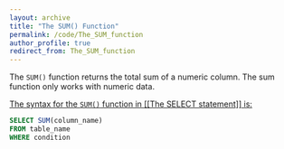 ```yaml
---
layout: archive
title: "The SUM() Function"
permalink: /code/The_SUM_function
author_profile: true
redirect_from: The_SUM_function
---
```


The `SUM()` function returns the total sum of a numeric column. The sum function only works with numeric data.

<u>The syntax for the `SUM()` function in [[The SELECT statement]] is:</u>

```sql
SELECT SUM(column_name)
FROM table_name
WHERE condition
```